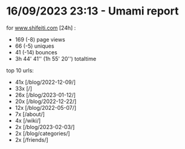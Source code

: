 # 16/09/2023 23:13 - Umami report
for www.shifeiti.com [24h] :

 - 169 (-8) page views
 - 66 (-5) uniques
 - 41 (-14) bounces
 - 3h 44' 41'' (1h 55' 20'') totaltime


top 10 urls:
 - 41x [/blog/2022-12-09/]
 - 33x [/]
 - 26x [/blog/2023-01-12/]
 - 20x [/blog/2022-12-22/]
 - 12x [/blog/2022-05-07/]
 - 7x [/about/]
 - 4x [/wiki/]
 - 2x [/blog/2023-02-03/]
 - 2x [/blog/categories/]
 - 2x [/friends/]


